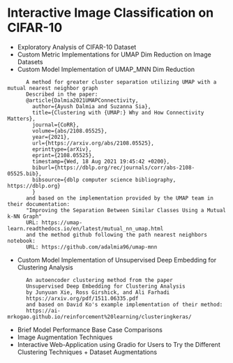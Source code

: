 # Interactive Image Classification on CIFAR-10
- Exploratory Analysis of CIFAR-10 Dataset
- Custom Metric Implementations for UMAP Dim Reduction on Image Datasets 
- Custom Model Implementation of UMAP_MNN Dim Reduction
~~~
      A method for greater cluster separation utilizing UMAP with a mutual nearest neighbor graph
      Described in the paper:
      @article{Dalmia2021UMAPConnectivity,
        author={Ayush Dalmia and Suzanna Sia},
        title={Clustering with {UMAP:} Why and How Connectivity Matters},
        journal={CoRR},
        volume={abs/2108.05525},
        year={2021},
        url={https://arxiv.org/abs/2108.05525},
        eprinttype={arXiv},
        eprint={2108.05525},
        timestamp={Wed, 18 Aug 2021 19:45:42 +0200},
        biburl={https://dblp.org/rec/journals/corr/abs-2108-05525.bib},
        bibsource={dblp computer science bibliography, https://dblp.org}
        }
      and based on the implementation provided by the UMAP team in their documentation:
      "Improving the Separation Between Similar Classes Using a Mutual k-NN Graph"
      URL: https://umap-learn.readthedocs.io/en/latest/mutual_nn_umap.html
      and the method github following the path nearest neighbors notebook:
      URL: https://github.com/adalmia96/umap-mnn
~~~
- Custom Model Implementation of Unsupervised Deep Embedding for Clustering Analysis
~~~
      An autoencoder clustering method from the paper
      Unsupervised Deep Embedding for Clustering Analysis
      by Junyuan Xie, Ross Girshick, and Ali Farhadi
      https://arxiv.org/pdf/1511.06335.pdf
      and based on David Ko's example implementation of their method:
      https://ai-mrkogao.github.io/reinforcement%20learning/clusteringkeras/
~~~
- Brief Model Performance Base Case Comparisons
- Image Augmentation Techniques
- Interactive Web-Application using Gradio for Users to Try the Different Clustering Techniques + Dataset Augmentations
